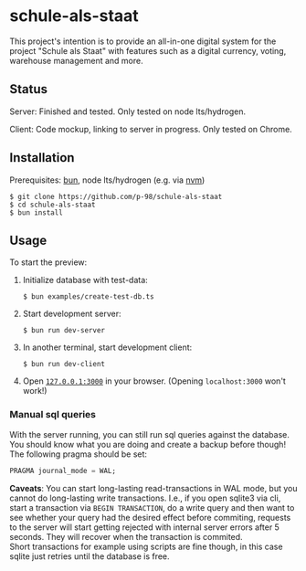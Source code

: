 # schule-als-staat

This project's intention is to provide an all-in-one digital system for the project "Schule als Staat" with features such as a digital currency, voting, warehouse management and more.

## Status

Server: Finished and tested. Only tested on node lts/hydrogen.

Client: Code mockup, linking to server in progress. Only tested on Chrome.

## Installation

Prerequisites: [bun](https://bun.sh/), node lts/hydrogen (e.g. via [nvm](https://github.com/nvm-sh/nvm))

```shell
$ git clone https://github.com/p-98/schule-als-staat
$ cd schule-als-staat
$ bun install
```

## Usage

To start the preview:

1. Initialize database with test-data:
    ```shell
    $ bun examples/create-test-db.ts
    ```
2. Start development server:
    ```shell
    $ bun run dev-server
    ```
3. In another terminal, start development client:
    ```shell
    $ bun run dev-client
    ```
4. Open [`127.0.0.1:3000`](127.0.0.1:3000) in your browser. (Opening `localhost:3000` won't work!)

### Manual sql queries

With the server running, you can still run sql queries against the database. You should know what you are doing and create a backup before though!
The following pragma should be set:

```sql
PRAGMA journal_mode = WAL;
```

**Caveats**: You can start long-lasting read-transactions in WAL mode, but you cannot do long-lasting write transactions.
I.e., if you open sqlite3 via cli, start a transaction via `BEGIN TRANSACTION`, do a write query and then want to see whether your query had the desired effect before commiting, requests to the server will start getting rejected with internal server errors after 5 seconds. They will recover when the transaction is commited.<br/>
Short transactions for example using scripts are fine though, in this case sqlite just retries until the database is free.
